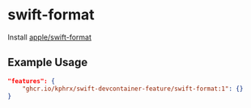 # swift-format
Install [apple/swift-format](https://github.com/apple/swift-format/)

## Example Usage
```json
"features": {
    "ghcr.io/kphrx/swift-devcontainer-feature/swift-format:1": {}
}
```
